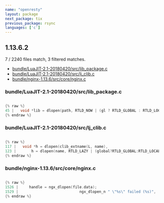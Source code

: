 ```yaml
---
name: "openresty"
layout: package
next_package: tix
previous_package: rsync
languages: ['c']
---
```

## 1.13.6.2
7 / 2240 files match, 3 filtered matches.

 - [bundle/LuaJIT-2.1-20180420/src/lib_package.c](#bundleluajit-21-20180420srclib_packagec)
 - [bundle/LuaJIT-2.1-20180420/src/lj_clib.c](#bundleluajit-21-20180420srclj_clibc)
 - [bundle/nginx-1.13.6/src/core/nginx.c](#bundlenginx-1136srccorenginxc)

### bundle/LuaJIT-2.1-20180420/src/lib_package.c

```c

{% raw %}
45 |   void *lib = dlopen(path, RTLD_NOW | (gl ? RTLD_GLOBAL : RTLD_LOCAL));
{% endraw %}

```
### bundle/LuaJIT-2.1-20180420/src/lj_clib.c

```c

{% raw %}
117 |   void *h = dlopen(clib_extname(L, name),
123 |       h = dlopen(name, RTLD_LAZY | (global?RTLD_GLOBAL:RTLD_LOCAL));
{% endraw %}

```
### bundle/nginx-1.13.6/src/core/nginx.c

```c

{% raw %}
1526 |     handle = ngx_dlopen(file.data);
1529 |                            ngx_dlopen_n " \"%s\" failed (%s)",
{% endraw %}

```